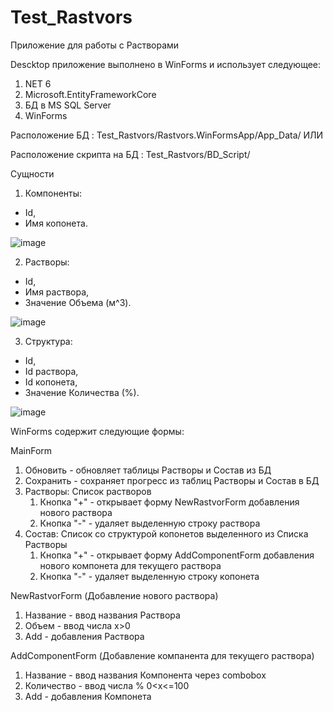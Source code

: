 # Test_Rastvors

Приложение для работы с Растворами

Descktop приложение выполнено в WinForms и использует следующее:
1. NET 6
2. Microsoft.EntityFrameworkCore
3. БД в MS SQL Server
4. WinForms

Расположение БД : 
Test_Rastvors/Rastvors.WinFormsApp/App_Data/
ИЛИ

Расположение скрипта на БД : 
Test_Rastvors/BD_Script/

Сущности

1. Компоненты:

- Id,
- Имя копонета.

![image](https://github.com/shigontsev/Test_Rastvors/assets/17554278/d210649f-9adb-4518-9997-03b44a435376)


2. Растворы:

- Id,
- Имя раствора,
- Значение Объема (м^3).

![image](https://github.com/shigontsev/Test_Rastvors/assets/17554278/69608063-3ce9-4283-838b-de80c89a40e7)


3. Структура:

- Id,
- Id раствора,
- Id копонета,
- Значение Количества (%).

![image](https://github.com/shigontsev/Test_Rastvors/assets/17554278/08e25ce0-78a3-41dc-8bef-9f1442a5c011)


WinForms содержит следующие формы:

MainForm

1. Обновить - обновляет таблицы Растворы и Состав из БД
2. Сохранить - сохраняет прогресс из таблиц Растворы и Состав в БД
3. Растворы: Список растворов
   1) Кнопка "+" - открывает форму NewRastvorForm добавления нового раствора
   2) Кнопка "-" - удаляет выделенную строку раствора  
4. Состав: Список со структурой копонетов выделенного из Списка Растворы
   1) Кнопка "+" - открывает форму AddComponentForm добавления нового компонета для текущего раствора
   2) Кнопка "-" - удаляет выделенную строку копонета

NewRastvorForm (Добавление нового раствора)

1. Название - ввод названия Раствора
2. Объем - ввод числа x>0
3. Add - добавления Раствора

AddComponentForm (Добавление компанента для текущего раствора)

1. Название - ввод названия Компонента через combobox
2. Количество - ввод числа % 0<x<=100
3. Add - добавления Компонета
